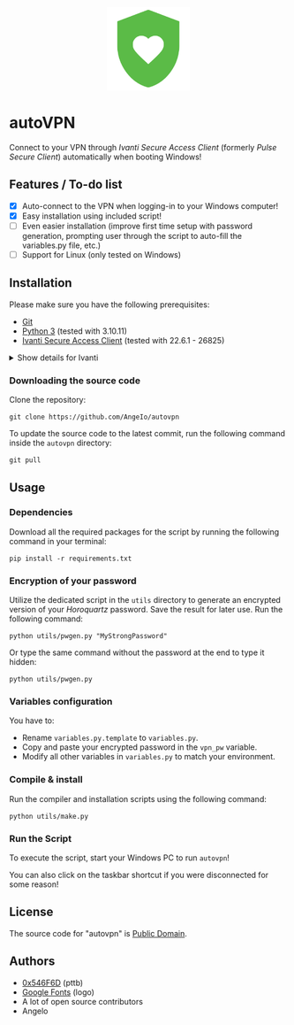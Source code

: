 <p align="center">
  <img width="150" alt="autobadging logo" src="assets/logo.png">
</p>

# autoVPN

Connect to your VPN through *Ivanti Secure Access Client* (formerly *Pulse Secure Client*) automatically when booting Windows!

## Features / To-do list
- [x] Auto-connect to the VPN when logging-in to your Windows computer!
- [x] Easy installation using included script!
- [ ] Even easier installation (improve first time setup with password generation, prompting user through the script to auto-fill the variables.py file, etc.)
- [ ] Support for Linux (only tested on Windows)

## Installation

Please make sure you have the following prerequisites:

- [Git](https://git-scm.com/downloads)
- [Python 3](https://www.python.org/downloads/) (tested with 3.10.11)
- [Ivanti Secure Access Client](https://www.ivanti.com/products/secure-unified-client) (tested with 22.6.1 - 26825)
<details>
<summary>Show details for Ivanti</summary>

```
Name: Ivanti Secure Access Client for Desktop 22.6R1 Build 26825
File name: ps-pulse-win-22.6r1.0-b26825-64bit-installer.msi
File Size: 57 MB
SHA-256 Checksum: bb7571e84941cd6018d47c2fff25a13dfa0846dd593bc8070d41458f5ff70778
Last Updated: 2023-09-24
```

</details>

### Downloading the source code

Clone the repository:

```shell
git clone https://github.com/AngeIo/autovpn
```

To update the source code to the latest commit, run the following command inside the `autovpn` directory:

```shell
git pull
```

## Usage

### Dependencies
Download all the required packages for the script by running the following command in your terminal:

```shell
pip install -r requirements.txt
```

### Encryption of your password
Utilize the dedicated script in the `utils` directory to generate an encrypted version of your *Horoquartz* password. Save the result for later use. Run the following command:

```shell
python utils/pwgen.py "MyStrongPassword"
```

Or type the same command without the password at the end to type it hidden:

```shell
python utils/pwgen.py
```

### Variables configuration
You have to:

- Rename `variables.py.template` to `variables.py`.
- Copy and paste your encrypted password in the `vpn_pw` variable.
- Modify all other variables in `variables.py` to match your environment.

### Compile & install
Run the compiler and installation scripts using the following command:

```shell
python utils/make.py
```

### Run the Script
To execute the script, start your Windows PC to run `autovpn`!

You can also click on the taskbar shortcut if you were disconnected for some reason!

## License
The source code for "autovpn" is [Public Domain](LICENSE).

## Authors
* [0x546F6D](https://github.com/0x546F6D) (pttb)
* [Google Fonts](https://fonts.google.com/icons) (logo)
* A lot of open source contributors
* Angelo

